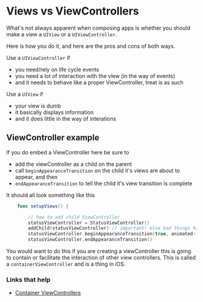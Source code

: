 # Views vs ViewControllers

What's not always apparent when composing apps is whether you should make a view a `UIView` or a `UIViewController`.

Here is how you do it, and here are the pros and cons of both ways.

Use a `UIViewController` if

* you need/rely on life cycle events
* you need a lot of interaction with the view (in the way of events)
* and it needs to behave like a proper ViewController, treat is as such

Use a `UIView` if

* your view is dumb
* it basically displays information
* and it does little in the way of interations

## ViewController example

If you do embed a ViewController here be sure to 

* add the viewController as a child on the parent
* call `beginAppearanceTransition` on the child it's views are about to appear, and then
* `endAppearanceTransition` to tell the child it's view transition is complete

It should all look something like this

```swift
    func setupViews() {

        // how to add child ViewController
        statusViewController = StatusViewController()
        addChild(statusViewController) // important! else bad things happen (i.e. UIResponderChain events missed)
        statusViewController.beginAppearanceTransition(true, animated: false) 
        statusViewController.endAppearanceTransition()
```

You would want to do this if you are creating a viewController this is going to contain or facilitate the interaction of other view controllers. This is called a `containerViewController` and is a thing in iOS.

### Links that help

- [Container ViewControllers](https://developer.apple.com/library/archive/featuredarticles/ViewControllerPGforiPhoneOS/ImplementingaContainerViewController.html)



